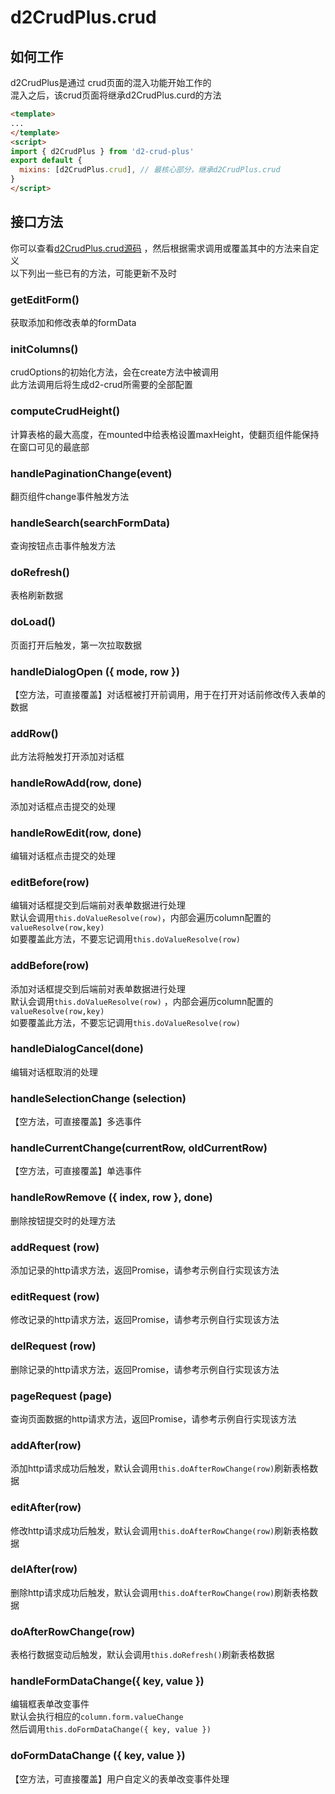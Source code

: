 # d2CrudPlus.crud
## 如何工作
d2CrudPlus是通过 crud页面的混入功能开始工作的   
混入之后，该crud页面将继承d2CrudPlus.curd的方法
```html
<template>
...
</template>
<script>
import { d2CrudPlus } from 'd2-crud-plus'
export default {
  mixins: [d2CrudPlus.crud], // 最核心部分，继承d2CrudPlus.crud
}
</script>
```

## 接口方法
你可以查看[d2CrudPlus.crud源码](https://gitee.com/greper/d2-crud-plus/blob/master/packages/d2-crud-plus/src/lib/mixins/crud.js)
，然后根据需求调用或覆盖其中的方法来自定义   
以下列出一些已有的方法，可能更新不及时
### getEditForm()
获取添加和修改表单的formData
### initColumns()
crudOptions的初始化方法，会在create方法中被调用    
此方法调用后将生成d2-crud所需要的全部配置
### computeCrudHeight()
计算表格的最大高度，在mounted中给表格设置maxHeight，使翻页组件能保持在窗口可见的最底部
### handlePaginationChange(event)
翻页组件change事件触发方法
### handleSearch(searchFormData)
查询按钮点击事件触发方法
### doRefresh()
表格刷新数据
### doLoad()
页面打开后触发，第一次拉取数据
### handleDialogOpen ({ mode, row })
【空方法，可直接覆盖】对话框被打开前调用，用于在打开对话前修改传入表单的数据   
### addRow()
此方法将触发打开添加对话框
### handleRowAdd(row, done)
添加对话框点击提交的处理
### handleRowEdit(row, done)
编辑对话框点击提交的处理
### editBefore(row)
编辑对话框提交到后端前对表单数据进行处理    
默认会调用`this.doValueResolve(row)`，内部会遍历column配置的`valueResolve(row,key)`   
如要覆盖此方法，不要忘记调用`this.doValueResolve(row)`
### addBefore(row)
添加对话框提交到后端前对表单数据进行处理   
默认会调用`this.doValueResolve(row)` ，内部会遍历column配置的`valueResolve(row,key)`       
如要覆盖此方法，不要忘记调用`this.doValueResolve(row)`
### handleDialogCancel(done)
编辑对话框取消的处理
### handleSelectionChange (selection)
【空方法，可直接覆盖】多选事件
### handleCurrentChange(currentRow, oldCurrentRow) 
【空方法，可直接覆盖】单选事件
### handleRowRemove ({ index, row }, done)
删除按钮提交时的处理方法


### addRequest (row)
添加记录的http请求方法，返回Promise，请参考示例自行实现该方法
### editRequest (row)
修改记录的http请求方法，返回Promise，请参考示例自行实现该方法
### delRequest (row)
删除记录的http请求方法，返回Promise，请参考示例自行实现该方法
### pageRequest (page)
查询页面数据的http请求方法，返回Promise，请参考示例自行实现该方法

### addAfter(row)
添加http请求成功后触发，默认会调用`this.doAfterRowChange(row)`刷新表格数据
### editAfter(row)
修改http请求成功后触发，默认会调用`this.doAfterRowChange(row)`刷新表格数据
### delAfter(row)
删除http请求成功后触发，默认会调用`this.doAfterRowChange(row)`刷新表格数据

### doAfterRowChange(row)
表格行数据变动后触发，默认会调用`this.doRefresh()`刷新表格数据

### handleFormDataChange({ key, value })
编辑框表单改变事件   
默认会执行相应的`column.form.valueChange`  
然后调用`this.doFormDataChange({ key, value })`
### doFormDataChange ({ key, value })
【空方法，可直接覆盖】用户自定义的表单改变事件处理



